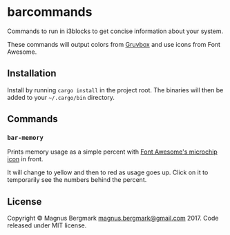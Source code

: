 # barcommands

Commands to run in i3blocks to get concise information about your system.

These commands will output colors from [Gruvbox](https://github.com/morhetz/gruvbox) and use icons from Font Awesome.

## Installation

Install by running `cargo install` in the project root. The binaries will then be added to your `~/.cargo/bin` directory.

## Commands

### `bar-memory`

Prints memory usage as a simple percent with [Font Awesome's microchip icon](http://fontawesome.io/icon/microchip/) in front.

It will change to yellow and then to red as usage goes up. Click on it to temporarily see the numbers behind the percent.

## License

Copyright © Magnus Bergmark <magnus.bergmark@gmail.com> 2017. Code released under MIT license.
